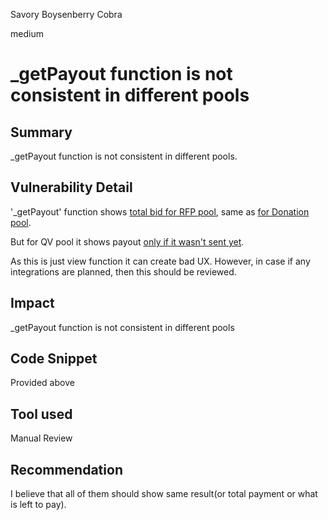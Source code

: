 Savory Boysenberry Cobra

medium

# _getPayout function is not consistent in different pools
## Summary
_getPayout function is not consistent in different pools. 
## Vulnerability Detail
'_getPayout' function shows [total bid for RFP pool](https://github.com/sherlock-audit/2023-09-Gitcoin/blob/main/allo-v2/contracts/strategies/rfp-simple/RFPSimpleStrategy.sol#L488), same as [for Donation pool](https://github.com/sherlock-audit/2023-09-Gitcoin/blob/main/allo-v2/contracts/strategies/donation-voting-merkle-base/DonationVotingMerkleDistributionBaseStrategy.sol#L700). 

But for QV pool it shows payout [only if it wasn't sent yet](https://github.com/sherlock-audit/2023-09-Gitcoin/blob/main/allo-v2/contracts/strategies/qv-base/QVBaseStrategy.sol#L569-L573).

As this is just view function it can create bad UX. However, in case if any integrations are planned, then this should be reviewed.
## Impact
_getPayout function is not consistent in different pools
## Code Snippet
Provided above
## Tool used

Manual Review

## Recommendation
I believe that all of them should show same result(or total payment or what is left to pay).